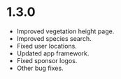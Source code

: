 # 1.3.0

- Improved vegetation height page.
- Improved species search.
- Fixed user locations.
- Updated app framework.
- Fixed sponsor logos.
- Other bug fixes.